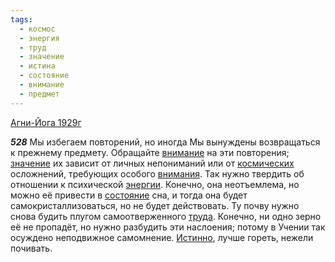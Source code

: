```yaml
---
tags:
  - космос
  - энергия
  - труд
  - значение
  - истина
  - состояние
  - внимание
  - предмет
---
```


[Агни-Йога 1929г](https://127.0.0.1:4002/agni/1929)

___528___
Мы избегаем повторений, но иногда Мы вынуждены возвращаться к прежнему предмету. Обращайте [внимание](../../../tags/#внимание) на эти повторения; [значение](../../../tags/#значение) их зависит от личных непониманий или от [космических](../../../tags/#космос) осложнений, требующих особого [внимания](../../../tags/#внимание). Так нужно твердить об отношении к психической [энергии](../../../tags/#энергия). Конечно, она неотъемлема, но можно её привести в [состояние](../../../tags/#состояние) сна, и тогда она будет самокристаллизоваться, но не будет действовать. Ту почву нужно снова будить плугом самоотверженного [труда](../../../tags/#труд). Конечно, ни одно зерно её не пропадёт, но нужно разбудить эти наслоения; потому в Учении так осуждено неподвижное самомнение. [Истинно](../../../tags/#истина), лучше гореть, нежели почивать.